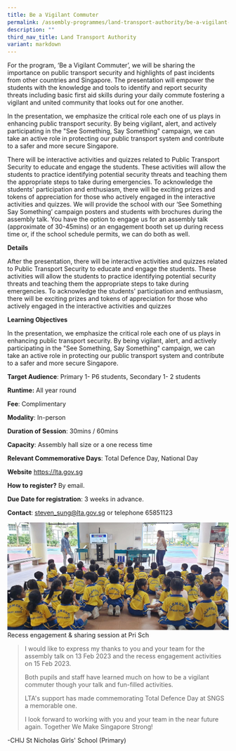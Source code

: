 ```yaml
---
title: Be a Vigilant Commuter
permalink: /assembly-programmes/land-transport-authority/be-a-vigilant-commuter/
description: ""
third_nav_title: Land Transport Authority
variant: markdown
---
```

For the program, ‘Be a Vigilant Commuter’, we will be sharing the importance on public transport security and highlights of past incidents from other countries and Singapore. The presentation will empower the students with the knowledge and tools to identify and report security threats including basic first aid skills during your daily commute fostering a vigilant and united community that looks out for one another. 

In the presentation, we emphasize the critical role each one of us plays in enhancing public transport security. By being vigilant, alert, and actively participating in the "See Something, Say Something" campaign, we can take an active role in protecting our public transport system and contribute to a safer and more secure Singapore.

There will be interactive activities and quizzes related to Public Transport Security to educate and engage the students. These activities will allow the students to practice identifying potential security threats and teaching them the appropriate steps to take during emergencies. To acknowledge the students' participation and enthusiasm, there will be exciting prizes and tokens of appreciation for those who actively engaged in the interactive activities and quizzes. We will provide the school with our ‘See Something Say Something’ campaign posters and students with brochures during the assembly talk. You have the option to engage us for an assembly talk (approximate of 30-45mins) or an engagement booth set up during recess time or, if the school schedule permits, we can do both as well.

**Details**		
		
After the presentation, there will be interactive activities and quizzes related to Public Transport Security to educate and engage the students. These activities will allow the students to practice identifying potential security threats and teaching them the appropriate steps to take during emergencies. To acknowledge the students' participation and enthusiasm, there will be exciting prizes and tokens of appreciation for those who actively engaged in the interactive activities and quizzes

**Learning Objectives**		
		
In the presentation, we emphasize the critical role each one of us plays in enhancing public transport security. By being vigilant, alert, and actively participating in the "See Something, Say Something" campaign, we can take an active role in protecting our public transport system and contribute to a safer and more secure Singapore.

**Target Audience**: Primary 1- P6 students, Secondary 1- 2 students

**Runtime:** All year round		

**Fee**: Complimentary		

**Modality**: In-person	
		
**Duration of Session**: 30mins / 60mins 		

**Capacity**: Assembly hall size or a one recess time 		
		
**Relevant Commemorative Days**: Total Defence Day, National Day 		

**Website** https://lta.gov.sg

**How to register?** By email.		

**Due Date for registration**: 3 weeks in advance. 		
		
**Contact**: steven_sung@lta.gov.sg or telephone 65851123

![](/images/be%20a%20vigilant%20commuter.jpeg)
Recess engagement & sharing session at Pri Sch

> I would like to express my thanks to you and your team for the assembly talk on 13 Feb 2023 and the recess engagement activities on 15 Feb 2023. 
> 
> Both pupils and staff have learned much on how to be a vigilant commuter though your talk and fun-filled activities. 
> 
> LTA's support has made commemorating Total Defence Day at SNGS a memorable one.
> 
> I look forward to working with you and your team in the near future again. Together We Make Singapore Strong! 
> 
-CHIJ St Nicholas Girls' School (Primary)